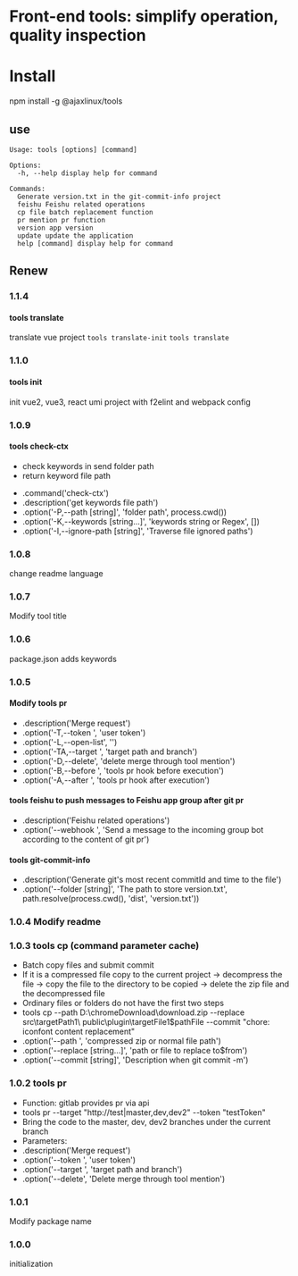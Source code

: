 # Front-end tools: simplify operation, quality inspection

# Install

npm install -g @ajaxlinux/tools

## use

```
Usage: tools [options] [command]

Options:
  -h, --help display help for command

Commands:
  Generate version.txt in the git-commit-info project
  feishu Feishu related operations
  cp file batch replacement function
  pr mention pr function
  version app version
  update update the application
  help [command] display help for command
```

## Renew

### 1.1.4

#### tools translate

translate vue project
`tools translate-init`
`tools translate`

### 1.1.0

#### tools init

init vue2, vue3, react umi project with f2elint and webpack config

### 1.0.9

#### tools check-ctx

- check keywords in send folder path
- return keyword file path

* .command('check-ctx')
* .description('get keywords file path')
* .option('-P,--path [string]', 'folder path', process.cwd())
* .option('-K,--keywords [string...]', 'keywords string or Regex', [])
* .option('-I,--ignore-path [string]', 'Traverse file ignored paths')

### 1.0.8

change readme language

### 1.0.7

Modify tool title

### 1.0.6

package.json adds keywords

### 1.0.5

#### Modify tools pr

- .description('Merge request')
- .option('-T,--token <string>', 'user token')
- .option('-L,--open-list', '')
- .option('-TA,--target <string>', 'target path and branch')
- .option('-D,--delete', 'delete merge through tool mention')
- .option('-B,--before <string>', 'tools pr hook before execution')
- .option('-A,--after <string>', 'tools pr hook after execution')

#### tools feishu to push messages to Feishu app group after git pr

- .description('Feishu related operations')
- .option('--webhook <string>', 'Send a message to the incoming group bot according to the content of git pr')

#### tools git-commit-info

- .description('Generate git's most recent commitId and time to the file')
- .option('--folder [string]', 'The path to store version.txt', path.resolve(process.cwd(), 'dist', 'version.txt'))

### 1.0.4 Modify readme

### 1.0.3 tools cp (command parameter cache)

- Batch copy files and submit commit
- If it is a compressed file copy to the current project -> decompress the file -> copy the file to the directory to be copied -> delete the zip file and the decompressed file
- Ordinary files or folders do not have the first two steps
- tools cp --path D:\chromeDownload\download.zip --replace src\targetPath1\ public\plugin\targetFile1$pathFile --commit "chore: iconfont content replacement"
- .option('--path <string>', 'compressed zip or normal file path')
- .option('--replace [string...]', 'path or file to replace to$from')
- .option('--commit [string]', 'Description when git commit -m')

### 1.0.2 tools pr

- Function: gitlab provides pr via api
- tools pr --target "http://test|master,dev,dev2" --token "testToken"
- Bring the code to the master, dev, dev2 branches under the current branch
- Parameters:
- .description('Merge request')
- .option('--token <string>', 'user token')
- .option('--target <string>', 'target path and branch')
- .option('--delete', 'Delete merge through tool mention')

### 1.0.1

Modify package name

### 1.0.0

initialization
